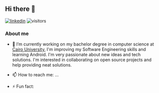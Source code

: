 ## Hi there 👋
[![linkedin](https://cloud.githubusercontent.com/assets/17016297/18839848/0fc7e74e-83d2-11e6-8c6a-277fc9d6e067.png)][2]
![visitors](https://visitor-badge.laobi.icu/badge?page_id=KarimAboshamia.KarimAboshamia)

### About me
- 🔭 I’m currently working on my bachelor degree in computer science at [Cairo University][1], I'm improving my Software Engineering skills and learning Android. I'm very passionate about new ideas and tech solutions.
I'm interested in collaborating on open source projects and help providing neat solutions.


[1]:https://cu.edu.eg/Home
[2]:www.linkedin.com/in/karimaboshamia


- 📫 How to reach me: ...

- ⚡ Fun fact: 
